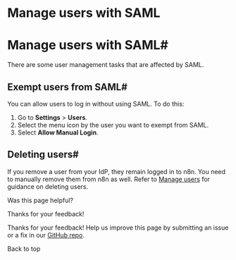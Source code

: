 # Manage users with SAML

[ ](https://github.com/n8n-io/n8n-docs/edit/main/docs/user-management/saml/managing.md "Edit this page")

# Manage users with SAML#

There are some user management tasks that are affected by SAML.

## Exempt users from SAML#

You can allow users to log in without using SAML. To do this:

  1. Go to **Settings** > **Users**.
  2. Select the menu icon by the user you want to exempt from SAML.
  3. Select **Allow Manual Login**.



## Deleting users#

If you remove a user from your IdP, they remain logged in to n8n. You need to manually remove them from n8n as well. Refer to [Manage users](../../manage-users/) for guidance on deleting users.

Was this page helpful? 

Thanks for your feedback! 

Thanks for your feedback! Help us improve this page by submitting an issue or a fix in our [GitHub repo](https://github.com/n8n-io/n8n-docs). 

Back to top 
